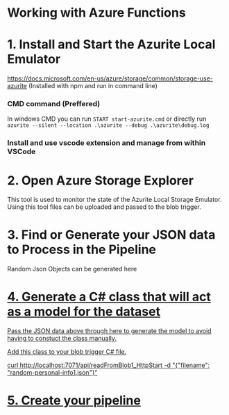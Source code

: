 # Working with Azure Functions
# 1. Install and Start the Azurite Local Emulator
https://docs.microsoft.com/en-us/azure/storage/common/storage-use-azurite
(Installed with npm and run in command line)

### CMD command (Preffered)
In windows CMD you can run ```START start-azurite.cmd```
or directly run ```azurite --silent --location .\azurite --debug .\azurite\debug.log```

### Install and use vscode extension and manage from within VSCode

# 2. Open Azure Storage Explorer
<p>
This tool is used to  monitor the state of the Azurite Local Storage Emulator.
Using this tool files can be uploaded and passed to the blob trigger.
</p>


# 3. Find or Generate your JSON data to Process in the Pipeline

<p> Random Json Objects can be generated here <a href="https://www.json-generator.com/#"> </p>

# 4. Generate a C\# class that will act as a model for the dataset
<p>
Pass the JSON data above through here to generate the model to avoid having to constuct the class manually.
<a href="https://json2csharp.com/">

Add this class to your blob trigger C# file.
</p>


curl http://localhost:7071/api/readFromBlob1_HttpStart -d "{"filename": "random-personal-info1.json"}"

# 5. Create your pipeline